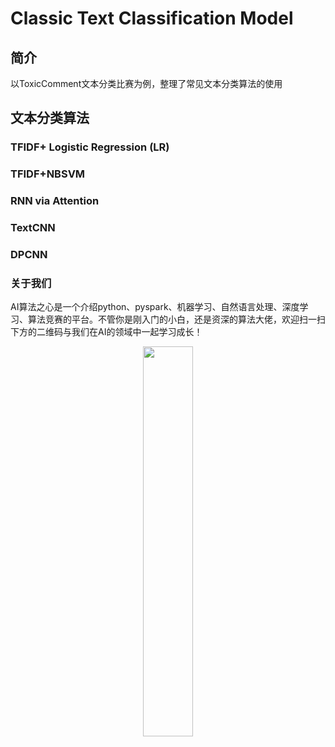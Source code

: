 # Classic Text Classification Model

## 简介

以ToxicComment文本分类比赛为例，整理了常见文本分类算法的使用

## 文本分类算法

### TFIDF+ Logistic Regression (LR)

### TFIDF+NBSVM

### RNN via Attention

### TextCNN

### DPCNN






### 关于我们

AI算法之心是一个介绍python、pyspark、机器学习、自然语言处理、深度学习、算法竞赛的平台。不管你是刚入门的小白，还是资深的算法大佬，欢迎扫一扫下方的二维码与我们在AI的领域中一起学习成长！


<div align=center><img src="https://github.com/hecongqing/TextClassification/blob/master/%E5%BE%AE%E4%BF%A1%E5%9B%BE%E7%89%87_20190122210742.jpg" width="40%" height="40%">
